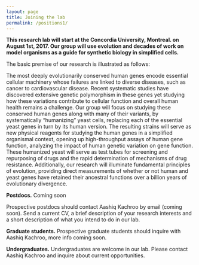 ```yaml
---
layout: page
title: Joining the lab
permalink: /positions1/
---
```



<a id="postdocs"></a>
**This research lab will start at the Concordia University, Montreal. on August 1st, 2017. Our group will use evolution and decades of work on model organisms as a guide for synthetic biology in simplified cells.**

The basic premise of our research is illustrated as follows:

The most deeply evolutionarily conserved human genes encode essential cellular machinery whose failures are linked to diverse diseases, such as cancer to cardiovascular disease. Recent systematic studies have discovered extensive genetic polymorphism in these genes yet studying how these variations contribute to cellular function and overall human health remains a challenge. Our group will focus on studying these conserved human genes along with many of their variants, by systematically “humanizing” yeast cells, replacing each of the essential yeast genes in turn by its human version. The resulting strains will serve as new physical reagents for studying the human genes in a simplified organismal context, opening up high-throughput assays of human gene function, analyzing the impact of human genetic variation on gene function. These humanized yeast will serve as test tubes for screening and repurposing of drugs and the rapid determination of mechanisms of drug resistance. Additionally, our research will illuminate fundamental principles of evolution, providing direct measurements of whether or not human and yeast genes have retained their ancestral functions over a billion years of evolutionary divergence. 


**Postdocs.**
Coming soon

Prospective postdocs should contact Aashiq Kachroo by email (coming soon). Send a current CV, a brief description of your research interests and a short description of what you intend to do in our lab. 

**Graduate students.**
Prospective graduate students should inquire with Aashiq Kachroo, more info coming soon.

**Undergraduates.**
Undergraduates are welcome in our lab. Please contact Aashiq Kachroo and inquire about current opportunities.
